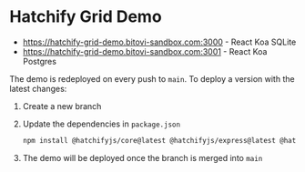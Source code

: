 # Hatchify Grid Demo

- <https://hatchify-grid-demo.bitovi-sandbox.com:3000> - React Koa SQLite
- <https://hatchify-grid-demo.bitovi-sandbox.com:3001> - React Koa Postgres

The demo is redeployed on every push to `main`. To deploy a version with the latest changes:

1. Create a new branch
2. Update the dependencies in `package.json`

   ```bash
   npm install @hatchifyjs/core@latest @hatchifyjs/express@latest @hatchifyjs/koa@latest @hatchifyjs/react@latest
   ```

3. The demo will be deployed once the branch is merged into `main`

